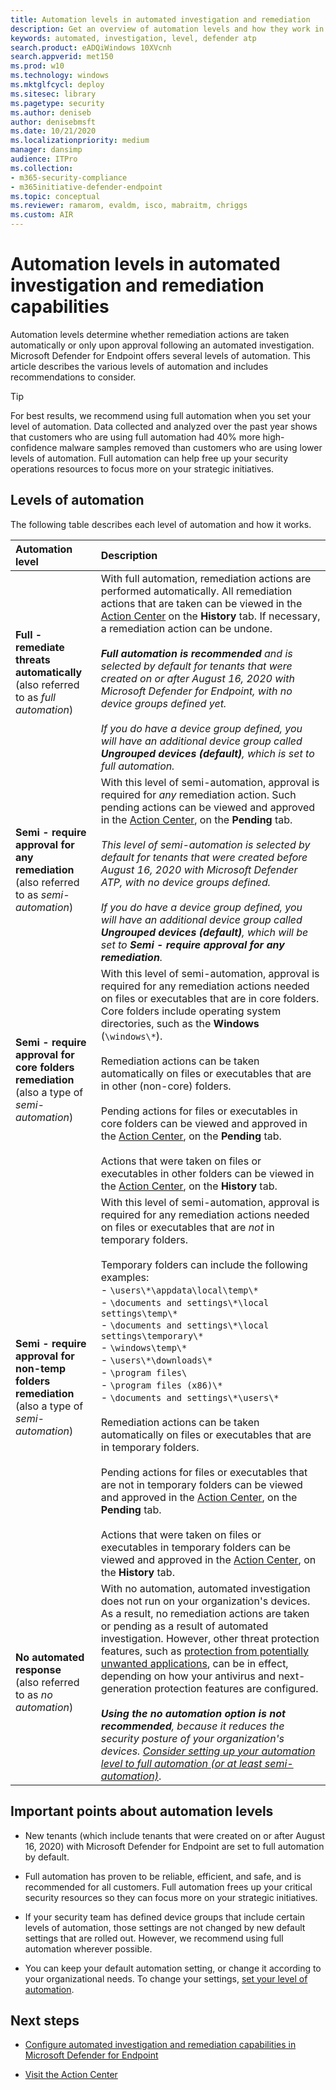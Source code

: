 ```yaml
---
title: Automation levels in automated investigation and remediation
description: Get an overview of automation levels and how they work in Microsoft Defender for Endpoint
keywords: automated, investigation, level, defender atp
search.product: eADQiWindows 10XVcnh
search.appverid: met150
ms.prod: w10
ms.technology: windows
ms.mktglfcycl: deploy
ms.sitesec: library
ms.pagetype: security
ms.author: deniseb
author: denisebmsft
ms.date: 10/21/2020
ms.localizationpriority: medium
manager: dansimp
audience: ITPro
ms.collection: 
- m365-security-compliance 
- m365initiative-defender-endpoint 
ms.topic: conceptual
ms.reviewer: ramarom, evaldm, isco, mabraitm, chriggs
ms.custom: AIR
---
```


# Automation levels in automated investigation and remediation capabilities

Automation levels determine whether remediation actions are taken automatically or only upon approval following an automated investigation. Microsoft Defender for Endpoint offers several levels of automation. This article describes the various levels of automation and includes recommendations to consider.

> [!TIP]
> For best results, we recommend using full automation when you set your level of automation. Data collected and analyzed over the past year shows that customers who are using full automation had 40% more high-confidence malware samples removed than customers who are using lower levels of automation. Full automation can help free up your security operations resources to focus more on your strategic initiatives.

## Levels of automation

The following table describes each level of automation and how it works.

|Automation level | Description|
|:---|:---|
|**Full - remediate threats automatically** <br/>(also referred to as *full automation*)| With full automation, remediation actions are performed automatically. All remediation actions that are taken can be viewed in the [Action Center](auto-investigation-action-center.md) on the **History** tab. If necessary, a remediation action can be undone.<br/><br/>***Full automation is recommended** and is selected by default for tenants that were created on or after August 16, 2020 with Microsoft Defender for Endpoint, with no device groups defined yet.* <br/><br/>*If you do have a device group defined, you will have an additional device group called **Ungrouped devices (default)**, which is set to full automation.* |
|**Semi - require approval for any remediation** <br/>(also referred to as *semi-automation*)| With this level of semi-automation, approval is required for *any* remediation action. Such pending actions can be viewed and approved in the [Action Center](auto-investigation-action-center.md), on the **Pending** tab.<br/><br/>*This level of semi-automation is selected by default for tenants that were created before August 16, 2020 with Microsoft Defender ATP, with no device groups defined.*<br/><br/>*If you do have a device group defined, you will have an additional device group called **Ungrouped devices (default)**, which will be set to **Semi - require approval for any remediation**.*|
|**Semi - require approval for core folders remediation** <br/>(also a type of *semi-automation*)  | With this level of semi-automation, approval is required for any remediation actions needed on files or executables that are in core folders. Core folders include operating system directories, such as the **Windows** (`\windows\*`).<br/><br/>Remediation actions can be taken automatically on files or executables that are in other (non-core) folders. <br/><br/>Pending actions for files or executables in core folders can be viewed and approved in the [Action Center](auto-investigation-action-center.md), on the **Pending** tab. <br/><br/>Actions that were taken on files or executables in other folders can be viewed in the [Action Center](auto-investigation-action-center.md), on the **History** tab. |
|**Semi - require approval for non-temp folders remediation** <br/>(also a type of *semi-automation*)| With this level of semi-automation, approval is required for any remediation actions needed on files or executables that are *not* in temporary folders. <br/><br/>Temporary folders can include the following examples: <br/>- `\users\*\appdata\local\temp\*`<br/>- `\documents and settings\*\local settings\temp\*` <br/>- `\documents and settings\*\local settings\temporary\*`<br/>- `\windows\temp\*`<br/>- `\users\*\downloads\*`<br/>- `\program files\` <br/>- `\program files (x86)\*`<br/>- `\documents and settings\*\users\*`<br/><br/>Remediation actions can be taken automatically on files or executables that are in temporary folders. <br/><br/>Pending actions for files or executables that are not in temporary folders can be viewed and approved in the [Action Center](auto-investigation-action-center.md), on the **Pending** tab.<br/><br/>Actions that were taken on files or executables in temporary folders can be viewed and approved in the [Action Center](auto-investigation-action-center.md), on the **History** tab.   |
|**No automated response** <br/>(also referred to as *no automation*) | With no automation, automated investigation does not run on your organization's devices. As a result, no remediation actions are taken or pending as a result of automated investigation. However, other threat protection features, such as [protection from potentially unwanted applications](https://docs.microsoft.com/windows/security/threat-protection/microsoft-defender-antivirus/detect-block-potentially-unwanted-apps-microsoft-defender-antivirus), can be in effect, depending on how your antivirus and next-generation protection features are configured.<br/><br/>***Using the *no automation* option is not recommended**, because it reduces the security posture of your organization's devices. [Consider setting up your automation level to full automation (or at least semi-automation)](https://docs.microsoft.com/windows/security/threat-protection/microsoft-defender-atp/machine-groups)*. |

## Important points about automation levels

- New tenants (which include tenants that were created on or after August 16, 2020) with Microsoft Defender for Endpoint are set to full automation by default. 

- Full automation has proven to be reliable, efficient, and safe, and is recommended for all customers. Full automation frees up your critical security resources so they can focus more on your strategic initiatives.

- If your security team has defined device groups that include certain levels of automation, those settings are not changed by new default settings that are rolled out. However, we recommend using full automation wherever possible.


- You can keep your default automation setting, or change it according to your organizational needs. To change your settings, [set your level of automation](https://docs.microsoft.com/windows/security/threat-protection/microsoft-defender-atp/configure-automated-investigations-remediation#set-up-device-groups).

## Next steps

- [Configure automated investigation and remediation capabilities in Microsoft Defender for Endpoint](configure-automated-investigations-remediation.md)

- [Visit the Action Center](https://docs.microsoft.com/windows/security/threat-protection/microsoft-defender-atp/auto-investigation-action-center#the-action-center)